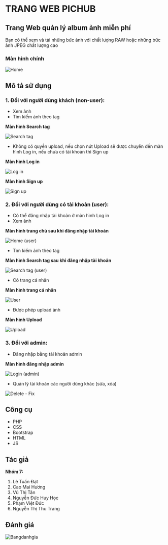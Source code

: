 # TRANG WEB PICHUB #
## Trang Web quản lý album ảnh miễn phí ##
Bạn có thể xem và tải những bức ảnh với chất lượng RAW hoặc những bức ảnh JPEG chất lượng cao 

### Màn hình chính ###
![Home](https://scontent.fhan2-3.fna.fbcdn.net/v/t34.0-12/24204852_1756423584653447_828001702_n.png?oh=ae5427ea410845552d0d14318f5d7144&oe=5A227E26)

## Mô tả sử dụng ##
### 1.  Đối với người dùng khách (non-user): ###
- Xem ảnh
- Tìm kiếm ảnh theo tag

**Màn hình Search tag**

![Search tag](https://scontent.fhan2-3.fna.fbcdn.net/v/t35.0-12/24259313_1756427277986411_1251176036_o.png?oh=a478ffd5a5f3c0b2ed6d8348d076da9b&oe=5A2288A6)

- Không có quyền upload, nếu chọn nút Upload sẽ được chuyển đến màn hình Log in, nếu chưa có tài khoản thì Sign up

**Màn hình Log in**

![Log in](https://scontent.fhan2-3.fna.fbcdn.net/v/t35.0-12/24259771_1756426364653169_1070770113_o.png?oh=de312aacd53ba8cd36ff69e2053d09c9&oe=5A218436)

**Màn hình Sign up**

![Sign up](https://scontent.fhan2-3.fna.fbcdn.net/v/t35.0-12/24271155_1756426851319787_1550394981_o.png?oh=285db5a1ca52537f16fddd03ae0d08d4&oe=5A21C02D)

### 2.  Đối với người dùng có tài khoản (user): ###
- Có thể đăng nhập tài khoản ở màn hình Log in
- Xem ảnh

**Màn hình trang chủ sau khi đăng nhập tài khoản**

![Home (user)](https://scontent.fhan2-3.fna.fbcdn.net/v/t34.0-12/24203549_1756423581320114_1255546564_n.png?oh=854c89e31368cc21892b94fdb37c834f&oe=5A21553B)

- Tìm kiếm ảnh theo tag

**Màn hình Search tag sau khi đăng nhập tài khoản**

![Search tag (user)](https://scontent.fhan2-3.fna.fbcdn.net/v/t35.0-12/24250951_1756426361319836_19109794_o.png?oh=717e990351b14b2a517577a21d38ed97&oe=5A2151C2)

- Có trang cá nhân

**Màn hình trang cá nhân**

![User](https://scontent.fhan2-3.fna.fbcdn.net/v/t34.0-12/24252270_1756423577986781_519139683_n.png?oh=91a07e9a77b3290d54a31f6ff9b638b7&oe=5A2284EE)


- Được phép upload ảnh

**Màn hình Upload**

![Upload](https://scontent.fhan2-3.fna.fbcdn.net/v/t35.0-12/24250902_1756437597985379_2139715736_o.png?oh=71d494fc7a0495da8b68efbf18488f49&oe=5A228272)

### 3.  Đối với admin: ###
- Đăng nhập bằng tài khoản admin

**Màn hình đăng nhập admin**

![Login (admin)](https://scontent.fhan2-3.fna.fbcdn.net/v/t35.0-12/24271279_1444534995645355_1181166375_o.png?oh=a29a187a8a0e128744d9a4a278667db9&oe=5A2173D7)

- Quản lý tài khoản các người dùng khác (sửa, xóa)

![Delete - Fix](https://scontent.fhan2-3.fna.fbcdn.net/v/t34.0-12/24203570_1444535192312002_1788277774_n.png?oh=3c94a847d9413b205105ca7e0a31f722&oe=5A21A6D0)

## Công cụ ##
- PHP
- CSS
- Bootstrap
- HTML
- JS

## Tác giả ##
**Nhóm 7:**

1. Lê Tuấn Đạt
2. Cao Mai Hương
3. Vũ Thị Tân
4. Nguyễn Đức Huy Học
5. Phạm Việt Đức
6. Nguyễn Thị Thu Trang

## Đánh giá ##

![Bangdanhgia](https://scontent.fhan2-3.fna.fbcdn.net/v/t34.0-12/24172578_735027873356318_296923510_n.png?oh=59b9d6b58f1a9e0907569462f7f34357&oe=5A2158FF)
